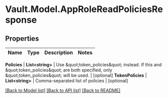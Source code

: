 # Vault.Model.AppRoleReadPoliciesResponse

## Properties

Name | Type | Description | Notes
------------ | ------------- | ------------- | -------------

**Policies** | **List&lt;string&gt;** | Use \&quot;token_policies\&quot; instead. If this and \&quot;token_policies\&quot; are both specified, only \&quot;token_policies\&quot; will be used. | [optional] **TokenPolicies** | **List&lt;string&gt;** | Comma-separated list of policies | [optional] 

[[Back to Model list]](../README.md#documentation-for-models) [[Back to API list]](../README.md#documentation-for-api-endpoints) [[Back to README]](../README.md)

